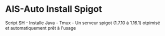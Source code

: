 # AIS-Auto Install Spigot
Script SH - Installe Java - Tmux - Un serveur spigot (1.7.10 à 1.16.1) otpimisé et automatiquement prêt à l'usage
